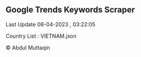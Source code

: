 

## Google Trends Keywords Scraper 
 
Last Update 08-04-2023 , 03:22:05

Country List :
VIETNAM.json



© Abdul Muttaqin 
